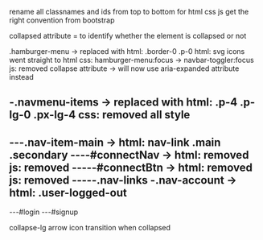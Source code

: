 rename all classnames and ids from top to bottom for
html
css
js
get the right convention from bootstrap

collapsed attribute = to identify whether the element is collapsed or not

.hamburger-menu -> replaced with
	html: .border-0 .p-0 
	html: svg icons went straight to html
	css: hamburger-menu:focus -> navbar-toggler:focus
	js: removed collapse attribute -> will now use aria-expanded attribute instead

-.navmenu-items -> replaced with
	html: .p-4 .p-lg-0 .px-lg-4
	css: removed all style
--
---.nav-item-main -> 
	html: nav-link .main .secondary
----#connectNav ->
	html: removed 
	js: removed
-----#connectBtn ->
	html: removed
	js: removed
-----.nav-links
-.nav-account -> 
	html: .user-logged-out
--
---#login
---#signup

collapse-lg
arrow icon transition when collapsed
